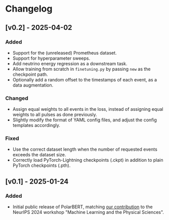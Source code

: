 # Changelog

## [v0.2] - 2025-04-02

### Added

* Support for the (unreleased) Prometheus dataset.
* Support for hyperparameter sweeps.
* Add neutrino energy regression as a downstream task.
* Allow training from scratch in `finetuning.py` by passing `new` as the checkpoint path.
* Optionally add a random offset to the timestamps of each event, as a data augmentation.

### Changed

* Assign equal weights to all events in the loss, instead of assigning equal weights to all pulses as done previously.
* Slightly modify the format of YAML config files, and adjust the config templates accordingly.

### Fixed

* Use the correct dataset length when the number of requested events exceeds the dataset size.
* Correctly load PyTorch-Lightning checkpoints (.ckpt) in addition to plain PyTorch checkpoints (.pth).

## [v0.1] - 2025-01-24

### Added

* Initial public release of PolarBERT, matching [our contribution](https://ml4physicalsciences.github.io/2024/files/NeurIPS_ML4PS_2024_259.pdf) to the NeurIPS 2024 workshop "Machine Learning and the Physical Sciences".
